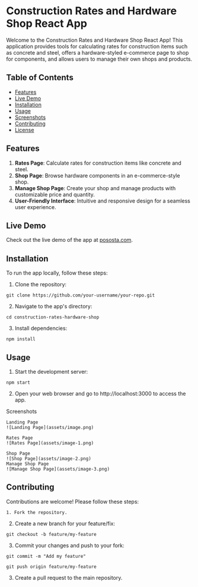 # Construction Rates and Hardware Shop React App

Welcome to the Construction Rates and Hardware Shop React App! This application provides tools for calculating rates for construction items such as concrete and steel, offers a hardware-styled e-commerce page to shop for components, and allows users to manage their own shops and products.

## Table of Contents

- [Features](#features)
- [Live Demo](#live-demo)
- [Installation](#installation)
- [Usage](#usage)
- [Screenshots](#screenshots)
- [Contributing](#contributing)
- [License](#license)

## Features

1. **Rates Page**: Calculate rates for construction items like concrete and steel.
2. **Shop Page**: Browse hardware components in an e-commerce-style shop.
3. **Manage Shop Page**: Create your shop and manage products with customizable price and quantity.
4. **User-Friendly Interface**: Intuitive and responsive design for a seamless user experience.

## Live Demo

Check out the live demo of the app at [pososta.com](https://www.pososta.com).

## Installation



To run the app locally, follow these steps:

1. Clone the repository:

```git clone https://github.com/your-username/your-repo.git```

2. Navigate to the app's directory:

```cd construction-rates-hardware-shop```


3. Install dependencies:

```npm install```
    

## Usage

1. Start the development server:

```npm start```

2. Open your web browser and go to http://localhost:3000 to access the app.

Screenshots

    Landing Page
    ![Landing Page](assets/image.png)

    Rates Page
    ![Rates Page](assets/image-1.png)

    Shop Page
    ![Shop Page](assets/image-2.png)
    Manage Shop Page
    ![Manage Shop Page](assets/image-3.png)

## Contributing

Contributions are welcome! Please follow these steps:

    1. Fork the repository.
   2. Create a new branch for your feature/fix:

```git checkout -b feature/my-feature```

3. Commit your changes and push to your fork:

```git commit -m "Add my feature"```

```git push origin feature/my-feature```

3. Create a pull request to the main repository.
